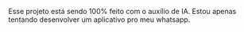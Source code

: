 Esse projeto está sendo 100% feito com o auxílio de IA. Estou apenas tentando desenvolver um aplicativo pro meu whatsapp.
